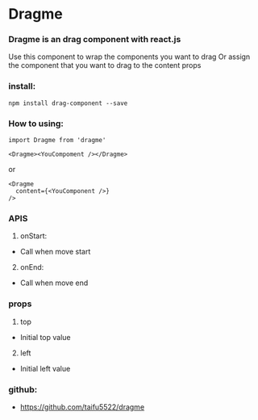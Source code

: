 # Dragme

### Dragme is an drag component with react.js

Use this component to wrap the components you want to drag
Or assign the component that you want to drag to the content props

### install:
    npm install drag-component --save

### How to using:
    import Dragme from 'dragme'

    <Dragme><YouCompoment /></Dragme>

or

    <Dragme
      content={<YouComponent />}
    />

### APIS
1. onStart:
* Call when move start

2. onEnd:
* Call when move end

### props
1. top 
* Initial top value

2. left
* Initial left value

### github:

* https://github.com/taifu5522/dragme


